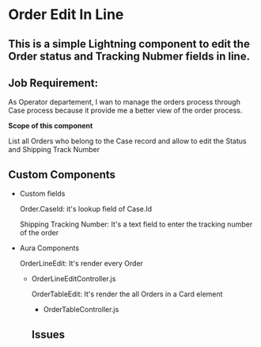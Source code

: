 # Order Edit In Line

## This is a simple Lightning component to edit the Order status and Tracking Nubmer fields in line.

## Job Requirement: 
<p> As Operator departement, I wan to manage the orders process through Case process because it provide me a better view of the order process.</p>
<p><strong>Scope of this component</strong></p>
<p>List all Orders who belong to the Case record and allow to edit the Status and Shipping Track Number</p>

## Custom Components
<ul>
  <li>Custom fields<p>Order.CaseId: it's lookup field of Case.Id</p>
  <p>Shipping Tracking Number: It's a text field to enter the tracking number of the order<p>
    </li>
  <li>Aura Components
    <p>OrderLineEdit: It's render every Order<p>
    <ul><li>OrderLineEditController.js</li</ul>
    <p>OrderTableEdit: It's render the all Orders in a Card element</p>
      <ul><li>OrderTableController.js</li</ul>
    
  
  </li>
</ul>

## Issues
